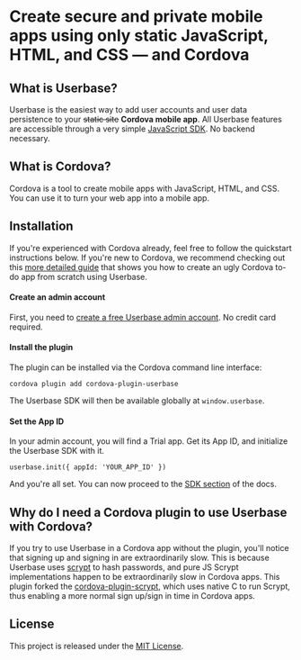 # Create secure and private mobile apps using only static JavaScript, HTML, and CSS — and Cordova

## What is Userbase?

Userbase is the easiest way to add user accounts and user data persistence to your ~~static site~~ <b>Cordova mobile app</b>. All Userbase features are accessible through a very simple [JavaScript SDK](https://userbase.com/docs/sdk/). No backend necessary.

## What is Cordova?

Cordova is a tool to create mobile apps with JavaScript, HTML, and CSS. You can use it to turn your web app into a mobile app.

## Installation

If you're experienced with Cordova already, feel free to follow the quickstart instructions below. If you're new to Cordova, we recommend checking out this [more detailed guide](https://github.com/smallbets/userbase-samples/tree/master/ugliest-todo-cordova) that shows you how to create an ugly Cordova to-do app from scratch using Userbase.

#### Create an admin account

First, you need to [create a free Userbase admin account](https://v1.userbase.com/#create-admin). No credit card required.

#### Install the plugin

The plugin can be installed via the Cordova command line interface:

```
cordova plugin add cordova-plugin-userbase
```

The Userbase SDK will then be available globally at `window.userbase`.

#### Set the App ID

In your admin account, you will find a Trial app. Get its App ID, and initialize the Userbase SDK with it.

```
userbase.init({ appId: 'YOUR_APP_ID' })
```

And you're all set. You can now proceed to the [SDK section](https://userbase.com/docs/sdk/) of the docs.

## Why do I need a Cordova plugin to use Userbase with Cordova?

If you try to use Userbase in a Cordova app without the plugin, you'll notice that signing up and signing in are extraordinarily slow. This is because Userbase uses [scrypt](https://tools.ietf.org/html/rfc7914) to hash passwords, and pure JS Scrypt implementations happen to be extraordinarily slow in Cordova apps. This plugin forked the [cordova-plugin-scrypt](https://github.com/Crypho/cordova-plugin-scrypt), which uses native C to run Scrypt, thus enabling a more normal sign up/sign in time in Cordova apps.

## License

This project is released under the [MIT License](https://github.com/encrypted-dev/userbase/blob/master/LICENSE).
